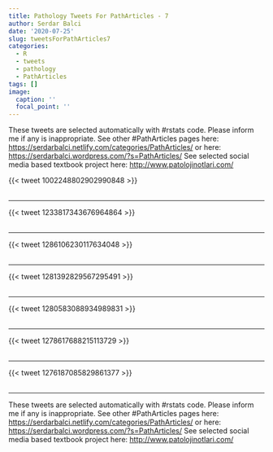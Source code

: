 ```yaml
---
title: Pathology Tweets For PathArticles - 7
author: Serdar Balci
date: '2020-07-25'
slug: tweetsForPathArticles7
categories:
  - R
  - tweets
  - pathology
  - PathArticles
tags: []
image:
  caption: ''
  focal_point: ''
---
```



These tweets are selected automatically with #rstats code. Please inform me if any is inappropriate.
See other #PathArticles pages here: https://serdarbalci.netlify.com/categories/PathArticles/  or here: https://serdarbalci.wordpress.com/?s=PathArticles/ 
See selected social media based textbook project here: http://www.patolojinotlari.com/

{{< tweet 1002248802902990848 >}}
<br>
<br>
<hr>
{{< tweet 1233817343676964864 >}}
<br>
<br>
<hr>
{{< tweet 1286106230117634048 >}}
<br>
<br>
<hr>
{{< tweet 1281392829567295491 >}}
<br>
<br>
<hr>
{{< tweet 1280583088934989831 >}}
<br>
<br>
<hr>
{{< tweet 1278617688215113729 >}}
<br>
<br>
<hr>
{{< tweet 1276187085829861377 >}}
<br>
<br>
<hr>


These tweets are selected automatically with #rstats code. Please inform me if any is inappropriate.
See other #PathArticles pages here: https://serdarbalci.netlify.com/categories/PathArticles/  or here: https://serdarbalci.wordpress.com/?s=PathArticles/ 
See selected social media based textbook project here: http://www.patolojinotlari.com/
